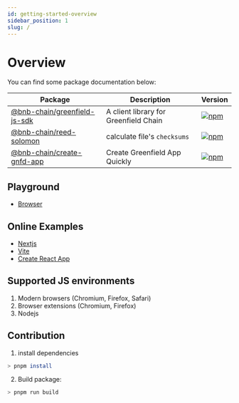```yaml
---
id: getting-started-overview
sidebar_position: 1
slug: /
---
```


# Overview

You can find some package documentation below:

| Package | Description | Version |
| --- | --- | --- |
| [@bnb-chain/greenfield-js-sdk](https://github.com/bnb-chain/greenfield-js-sdk/tree/main/packages/js-sdk/README.md) | A client library for Greenfield Chain | [![npm](https://img.shields.io/npm/v/%40bnb-chain%2Fgreenfield-js-sdk?color=blue)](https://www.npmjs.com/package/@bnb-chain/greenfield-js-sdk) |
| [@bnb-chain/reed-solomon](https://github.com/bnb-chain/greenfield-js-sdk/tree/main/packages/reed-solomon) | calculate file's `checksums` | [![npm](https://img.shields.io/npm/v/%40bnb-chain%2Freed-solomon?color=blue)](https://www.npmjs.com/package/@bnb-chain/reed-solomon) |
| [@bnb-chain/create-gnfd-app](https://github.com/bnb-chain/greenfield-js-sdk/tree/main/packages/create-gnfd-app/README.md) | Create Greenfield App Quickly | [![npm](https://img.shields.io/npm/v/%40bnb-chain%2Fcreate-gnfd-app?color=blue)](https://www.npmjs.com/package/@bnb-chain/create-gnfd-app) |

## Playground

* [Browser](https://codesandbox.io/p/github/rrr523/greenfield-nextjs-template/main?import=true)
<!-- TODO: after upgrade SDK version -->
<!-- * [Nodejs](https://codesandbox.io/p/devbox/nodejs-greenfield-js-sdk-demo-wd5zft) -->

## Online Examples

* [Nextjs](https://codesandbox.io/p/github/rrr523/greenfield-nextjs-template/main?import=true)
* [Vite](https://codesandbox.io/p/github/rrr523/greenfield-vite-template/main)
* [Create React App](https://codesandbox.io/p/github/rrr523/greenfield-cra-template/main?import=true)

## Supported JS environments

1. Modern browsers (Chromium, Firefox, Safari)
2. Browser extensions (Chromium, Firefox)
3. Nodejs

## Contribution

1. install dependencies

```bash
> pnpm install
```

2. Build package:

```bash
> pnpm run build
```
